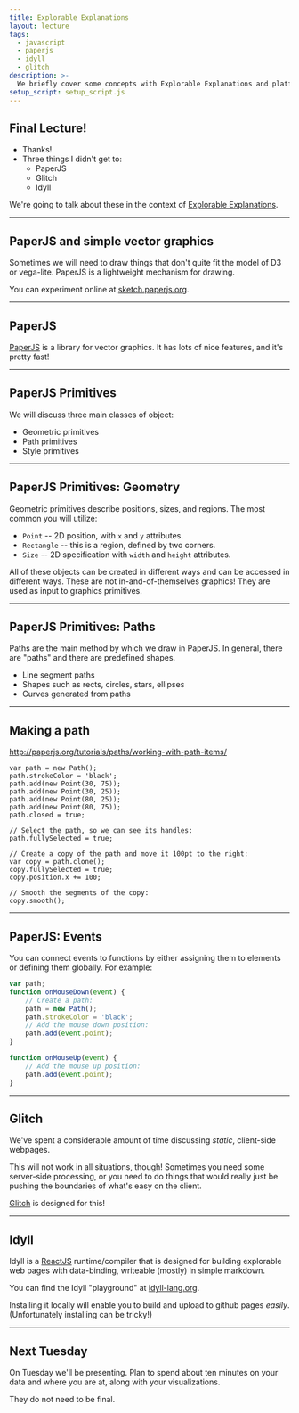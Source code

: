 ```yaml
---
title: Explorable Explanations
layout: lecture
tags:
  - javascript
  - paperjs
  - idyll
  - glitch
description: >-
  We briefly cover some concepts with Explorable Explanations and platforms for them.
setup_script: setup_script.js
---
```


## Final Lecture!

 * Thanks!
 * Three things I didn't get to:
    * PaperJS
    * Glitch
    * Idyll

We're going to talk about these in the context of [Explorable Explanations](https://explorabl.es/).

---

## PaperJS and simple vector graphics

Sometimes we will need to draw things that don't quite fit the model of D3 or
vega-lite.  PaperJS is a lightweight mechanism for drawing.

You can experiment online at [sketch.paperjs.org](http://sketch.paperjs.org/).

---

## PaperJS

<!-- .slide: class="fullHeight" -->

<div class="multiCol" data-markdown=true>
  <div class="col fullHeight">
    <canvas data-paper-resize="true" data-paper-script="figure_cell_spin"></canvas>
  </div>
<div class="col fullHeight" style="vertical-align: baseline;" data-markdown=true>

[PaperJS](http://paperjs.org/) is a library for vector graphics.  It has
lots of nice features, and it's pretty fast!

</div>
</div>

---

## PaperJS Primitives

We will discuss three main classes of object:

 * Geometric primitives
 * Path primitives
 * Style primitives

---

## PaperJS Primitives: Geometry

Geometric primitives describe positions, sizes, and regions.  The most common you will utilize:

 * `Point` -- 2D position, with `x` and `y` attributes.
 * `Rectangle` -- this is a region, defined by two corners.
 * `Size` -- 2D specification with `width` and `height` attributes.

All of these objects can be created in different ways and can be accessed in
different ways.  These are not in-and-of-themselves graphics!  They are used as
input to graphics primitives.

---

## PaperJS Primitives: Paths

Paths are the main method by which we draw in PaperJS.  In general, there are "paths" and there are predefined shapes.

 * Line segment paths
 * Shapes such as rects, circles, stars, ellipses
 * Curves generated from paths

---

## Making a path

http://paperjs.org/tutorials/paths/working-with-path-items/

```
var path = new Path();
path.strokeColor = 'black';
path.add(new Point(30, 75)); 
path.add(new Point(30, 25)); 
path.add(new Point(80, 25));
path.add(new Point(80, 75));
path.closed = true;

// Select the path, so we can see its handles:
path.fullySelected = true;

// Create a copy of the path and move it 100pt to the right:
var copy = path.clone();
copy.fullySelected = true;
copy.position.x += 100;

// Smooth the segments of the copy:
copy.smooth();
```
<!-- .element: style="font-size: 50%;" -->

<canvas data-paper-resize="true" data-paper-script="figure_cloned_square"></canvas>

---

## PaperJS: Events

You can connect events to functions by either assigning them to elements or defining them globally.  For example:

```javascript
var path;
function onMouseDown(event) {
	// Create a path:
	path = new Path();
	path.strokeColor = 'black';
	// Add the mouse down position:
	path.add(event.point);
}

function onMouseUp(event) {
	// Add the mouse up position:
	path.add(event.point);
}
```

---

## Glitch

We've spent a considerable amount of time discussing *static*, client-side webpages.

This will not work in all situations, though!  Sometimes you need some
server-side processing, or you need to do things that would really just be
pushing the boundaries of what's easy on the client.

[Glitch](https://glitch.com/) is designed for this!

---

## Idyll

Idyll is a [ReactJS](https://reactjs.org/) runtime/compiler that is designed
for building explorable web pages with data-binding, writeable (mostly) in
simple markdown.

You can find the Idyll "playground" at [idyll-lang.org](https://idyll-lang.org/).

Installing it locally will enable you to build and upload to github pages
*easily*.  (Unfortunately installing can be tricky!)

---

## Next Tuesday

On Tuesday we'll be presenting.  Plan to spend about ten minutes on your data and where you are at, along with your visualizations.

They do not need to be final.
